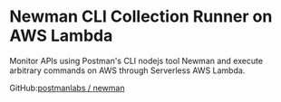 # Newman CLI Collection Runner on AWS Lambda
Monitor APIs using Postman's CLI nodejs tool Newman and execute arbitrary commands on AWS through Serverless AWS Lambda.

GitHub:[postmanlabs / newman](https://github.com/postmanlabs/newman)
